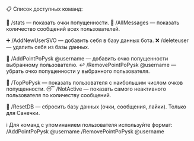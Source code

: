 📋 Список доступных команд:

🧾 /stats — показать очки попущенности.
📨 /AllMessages — показать количество сообщений всех пользователей.

➕ /AddNewUserSVO — добавить себя в базу данных бота.
❌ /deleteuser — удалить себя из базы данных.

🏅 /AddPointPoPysk @username — добавить очко попущенности выбранному пользователю.
↩️ /RemovePointPoPysk @username — убрать очко попущенности у выбранного пользователя.

👑 /TopPoPysk — показать пользователя с наибольшим числом очков попущенности.
😴 /NotActive — показать самого неактивного пользователя по количеству сообщений.

🔁 /ResetDB — сбросить базу данных (очки, сообщения, лайки). Только для Санечки.

ℹ️ Для команд с упоминанием пользователя используйте формат:
/AddPointPoPysk @username
/RemovePointPoPysk @username
